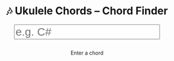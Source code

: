 <div align="center">
	<h1>🎶 Ukulele Chords – Chord Finder</h1>
</div>

<form class="container">
	<input type="text" name="chord" class="chord-label" placeholder="e.g. C#">
</form>
<div class="container chords">
	<p>Enter a chord</p>
</div>

<style type="text/css">
	.container {
		width: 100%;
		justify-content: center;
		display: flex;
		flex-wrap: wrap;
	}

	.chord-label {
		font-size: 30px;
	}
</style>

<script type="text/javascript" src="https://mateffy.me/ukulele-chords/data/ukulele-chords-4.js"></script>
<script type="text/javascript">
	const label = document.querySelector('.chord-label');
	const chordsParent = document.querySelector('.chords');
	let currentChords = [];

	function setChords(chords = []) {
		currentChords = chords;

		chordsParent.innerHTML = '';

		const chordSVGs = chords.map(chord => {
			const e = document.createElement('img');
			e.currentChord = 0;
			e.key = chord.key;
			e.chords = chord.chords;

			if (!e.chords[e.currentChord]) {
				return;
			}

			e.src = `https://mateffy.me/ukulele-chords/svgs/${encodeURIComponent(chord.key)}${chord.index !== 0 ? '-' + String(chord.index + 1) : ''}.svg`;
			
			chordsParent.append(e);

			// e.addEventListener('click', event => {
			// 	if (e.currentChord < chord.chords.length - 1) {
			// 		e.currentChord++;
			// 	} else {
			// 		e.currentChord = 0;
			// 	}

			// 	if (!e.chords[e.currentChord]) {
			// 		e.currentChord = 0;
			// 		return;
			// 	}

			// 	e.src = `https://mateffy.me/ukulele-chords/svgs/${encodeURIComponent(chord.key)}${e.chords[e.currentChord] !== e.chords[0] ? '-' + String(e.currentChord + 1) : ''}.svg`;
			// });

			return e;
		});
	}

	label.addEventListener('input', e => {
		const chords = (CHORDS[label.value] || [])
				.map((variation, index) => ({ chords: [variation], key: label.value, index }));

		console.log(chords);

		setChords(chords);
	});
</script>